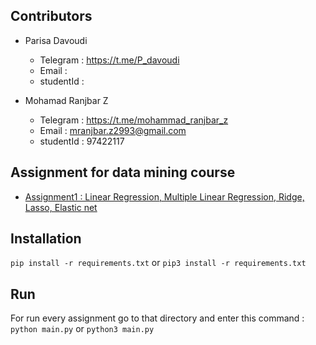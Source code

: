 ## Contributors

* Parisa Davoudi
   * Telegram :  https://t.me/P_davoudi
   * Email : 
   * studentId : 

* Mohamad Ranjbar Z
    * Telegram :  https://t.me/mohammad_ranjbar_z
    * Email : mranjbar.z2993@gmail.com 
    * studentId : 97422117



## Assignment for data mining course
* [Assignment1 : Linear Regression, Multiple Linear Regression,
Ridge, Lasso, Elastic net](./assignment1)

## Installation
`pip install -r requirements.txt` or `pip3 install -r requirements.txt`

## Run
For run every assignment go to that directory and enter this command :
`python main.py` or `python3 main.py` 
